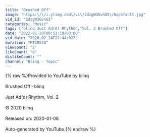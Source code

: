 ```yaml
---
title: "Brushed Off"
image: "https:\/\/i.ytimg.com\/vi\/2dzgW3GvnGI\/hqdefault.jpg"
vid_id: "2dzgW3GvnGI"
categories: "Music"
tags: ["blinq Just Ad(d) Rhythm","Vol. 2 Brushed Off"]
date: "2022-01-20T00:51:18+03:00"
vid_date: "2020-02-24T22:44:02Z"
duration: "PT1M57S"
viewcount: "2"
likeCount: "0"
dislikeCount: ""
channel: "Blinq - Topic"
---
```

{% raw %}Provided to YouTube by blinq<br /><br />Brushed Off · blinq<br /><br />Just Ad(d) Rhythm, Vol. 2<br /><br />℗ 2020 blinq<br /><br />Released on: 2020-01-08<br /><br />Auto-generated by YouTube.{% endraw %}
